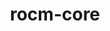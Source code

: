 ---
title: "rocm-core"
layout: cache
categories: [package, develop-2024-06-02]
meta: {"versions": ["5.7.1"], "compilers": ["gcc@=11.4.0"], "oss": ["ubuntu22.04"], "platforms": ["linux"], "targets": ["x86_64_v3"], "stacks": ["e4s-rocm-external", "root"], "num_specs": 1, "num_specs_by_stack": {"root": 1, "e4s-rocm-external": 1}}
spec_details: [{"hash": "fjsjbqjbzlsf4vvoyythj357heyuyytt", "compiler": "gcc@=11.4.0", "versions": ["5.7.1"], "os": "ubuntu22.04", "platform": "linux", "target": "x86_64_v3", "variants": ["build_system=cmake", "build_type=Release", "generator=make", "~ipo"], "stacks": ["root", "e4s-rocm-external"], "size": "-", "tarball": "https://binaries.spack.io/releases/develop-2024-06-02/build_cache/linux-ubuntu22.04-x86_64_v3/gcc-11.4.0/rocm-core-5.7.1/linux-ubuntu22.04-x86_64_v3-gcc-11.4.0-rocm-core-5.7.1-fjsjbqjbzlsf4vvoyythj357heyuyytt.spack"}]
---